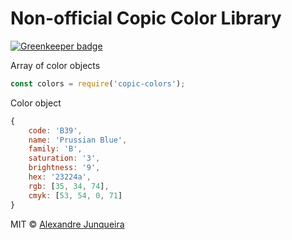 # Non-official Copic Color Library

[![Greenkeeper badge](https://badges.greenkeeper.io/alexandrejunqueira/copic-colors.svg)](https://greenkeeper.io/)

Array of color objects

```javascript
const colors = require('copic-colors');
```

Color object

```javascript
{
	code: 'B39',
	name: 'Prussian Blue',
	family: 'B',
	saturation: '3',
	brightness: '9',
	hex: '23224a',
	rgb: [35, 34, 74],
	cmyk: [53, 54, 0, 71]
}
```

MIT © [Alexandre Junqueira](https://alexandrejunqueira.com)
